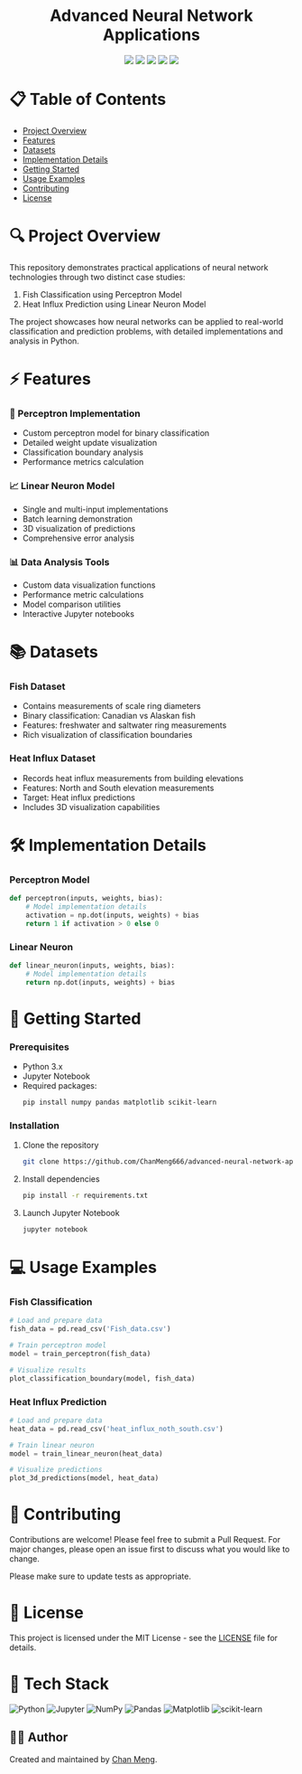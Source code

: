 <div align="center">
 <h1>Advanced Neural Network Applications</h1>

 <img src="https://img.shields.io/badge/Python-3776AB?style=for-the-badge&logo=python&logoColor=white"/>
 <img src="https://img.shields.io/badge/Jupyter-F37626.svg?&style=for-the-badge&logo=Jupyter&logoColor=white"/>
 <img src="https://img.shields.io/badge/scikit--learn-%23F7931E.svg?style=for-the-badge&logo=scikit-learn&logoColor=white"/>
 <img src="https://img.shields.io/badge/numpy-%23013243.svg?style=for-the-badge&logo=numpy&logoColor=white"/>
 <img src="https://img.shields.io/badge/pandas-%23150458.svg?style=for-the-badge&logo=pandas&logoColor=white"/>
</div>

# 📋 Table of Contents
- [Project Overview](#-project-overview)
- [Features](#-features)
- [Datasets](#-datasets)
- [Implementation Details](#-implementation-details)
- [Getting Started](#-getting-started)
- [Usage Examples](#-usage-examples)
- [Contributing](#-contributing)
- [License](#-license)

# 🔍 Project Overview
This repository demonstrates practical applications of neural network technologies through two distinct case studies:
1. Fish Classification using Perceptron Model
2. Heat Influx Prediction using Linear Neuron Model

The project showcases how neural networks can be applied to real-world classification and prediction problems, with detailed implementations and analysis in Python.

# ⚡ Features

### 🎯 Perceptron Implementation
- Custom perceptron model for binary classification
- Detailed weight update visualization
- Classification boundary analysis
- Performance metrics calculation

### 📈 Linear Neuron Model
- Single and multi-input implementations
- Batch learning demonstration
- 3D visualization of predictions
- Comprehensive error analysis

### 📊 Data Analysis Tools
- Custom data visualization functions
- Performance metric calculations
- Model comparison utilities
- Interactive Jupyter notebooks

# 📚 Datasets

### Fish Dataset
- Contains measurements of scale ring diameters
- Binary classification: Canadian vs Alaskan fish
- Features: freshwater and saltwater ring measurements
- Rich visualization of classification boundaries

### Heat Influx Dataset
- Records heat influx measurements from building elevations
- Features: North and South elevation measurements
- Target: Heat influx predictions
- Includes 3D visualization capabilities

# 🛠 Implementation Details

### Perceptron Model
```python
def perceptron(inputs, weights, bias):
    # Model implementation details
    activation = np.dot(inputs, weights) + bias
    return 1 if activation > 0 else 0
```

### Linear Neuron
```python
def linear_neuron(inputs, weights, bias):
    # Model implementation details
    return np.dot(inputs, weights) + bias
```

# 🚀 Getting Started

### Prerequisites
- Python 3.x
- Jupyter Notebook
- Required packages:
  ```bash
  pip install numpy pandas matplotlib scikit-learn
  ```

### Installation
1. Clone the repository
   ```bash
   git clone https://github.com/ChanMeng666/advanced-neural-network-applications.git
   ```
2. Install dependencies
   ```bash
   pip install -r requirements.txt
   ```
3. Launch Jupyter Notebook
   ```bash
   jupyter notebook
   ```

# 💻 Usage Examples

### Fish Classification
```python
# Load and prepare data
fish_data = pd.read_csv('Fish_data.csv')

# Train perceptron model
model = train_perceptron(fish_data)

# Visualize results
plot_classification_boundary(model, fish_data)
```

### Heat Influx Prediction
```python
# Load and prepare data
heat_data = pd.read_csv('heat_influx_noth_south.csv')

# Train linear neuron
model = train_linear_neuron(heat_data)

# Visualize predictions
plot_3d_predictions(model, heat_data)
```

# 🤝 Contributing
Contributions are welcome! Please feel free to submit a Pull Request. For major changes, please open an issue first to discuss what you would like to change.

Please make sure to update tests as appropriate.

# 📄 License
This project is licensed under the MIT License - see the [LICENSE](LICENSE) file for details.

# 🔧 Tech Stack
![Python](https://img.shields.io/badge/python-%2314354C.svg?style=for-the-badge&logo=python&logoColor=white)
![Jupyter](https://img.shields.io/badge/Jupyter-%23F37626.svg?style=for-the-badge&logo=Jupyter&logoColor=white)
![NumPy](https://img.shields.io/badge/numpy-%23013243.svg?style=for-the-badge&logo=numpy&logoColor=white)
![Pandas](https://img.shields.io/badge/pandas-%23150458.svg?style=for-the-badge&logo=pandas&logoColor=white)
![Matplotlib](https://img.shields.io/badge/Matplotlib-%23ffffff.svg?style=for-the-badge&logo=Matplotlib&logoColor=black)
![scikit-learn](https://img.shields.io/badge/scikit--learn-%23F7931E.svg?style=for-the-badge&logo=scikit-learn&logoColor=white)

## 🙋‍♀ Author

Created and maintained by [Chan Meng](https://github.com/ChanMeng666).

